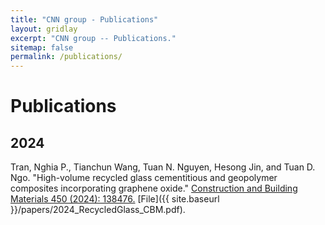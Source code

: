 ```yaml
---
title: "CNN group - Publications"
layout: gridlay
excerpt: "CNN group -- Publications."
sitemap: false
permalink: /publications/
---
```



# Publications

## 2024

Tran, Nghia P., Tianchun Wang, Tuan N. Nguyen, Hesong Jin, and Tuan D. Ngo. "High-volume recycled glass cementitious and geopolymer composites incorporating graphene oxide." [Construction and Building Materials 450 (2024): 138476.](https://www.sciencedirect.com/science/article/pii/S0950061824036183) [File]({{ site.baseurl }}/papers/2024_RecycledGlass_CBM.pdf).

